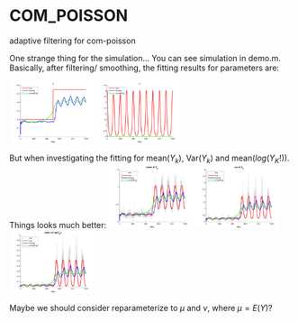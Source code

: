 # COM_POISSON
 adaptive filtering for com-poisson


One strange thing for the simulation... You can see simulation in demo.m.
Basically, after filtering/ smoothing, the fitting results for parameters are:

<img src="https://github.com/weigcdsb/COM_POISSON/blob/main/lambda.png" width="150"/>
<img src="https://github.com/weigcdsb/COM_POISSON/blob/main/nu.png" width="150"/>

But when investigating the fitting for mean($Y_k$), Var($Y_k$) and mean($log(Y_K!)$). Things looks much better:
<img src="https://github.com/weigcdsb/COM_POISSON/blob/main/meanY.png" width="150"/>
<img src="https://github.com/weigcdsb/COM_POISSON/blob/main/varY.png" width="150"/>
<img src="https://github.com/weigcdsb/COM_POISSON/blob/main/meanLogYfac.png" width="150"/>

Maybe we should consider reparameterize to $\mu$ and $\nu$, where $\mu = E(Y)$?
